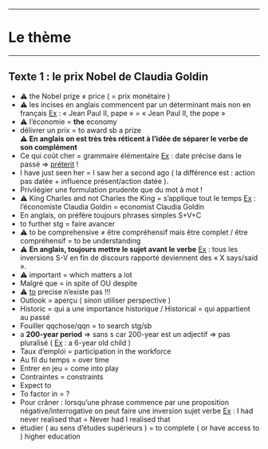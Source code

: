 ***
# Le thème
***
## Texte 1 : le prix Nobel de Claudia Goldin

- ⚠ the Nobel pri<u>z</u>e ≠ price ( = prix monétaire )
- ⚠ les incises en anglais commencent par un déterminant mais non en français <u>Ex</u> : « Jean Paul II, pape » = « Jean Paul II, the pope »
- ⚠ l’économie = **the** economy 
- délivrer un prix = to award sb a prize  
⚠ **En anglais on est très très réticent à l’idée de séparer le verbe de son complément** 
- Ce qui coût cher = grammaire élémentaire <u>Ex</u> : date précise dans le passé ⇒ <u>préterit</u> ! 
- I have just seen her = I saw her a second ago ( la différence est : action pas datée + influence présent/action datée ). 
- Privilégier une formulation prudente que du mot à mot ! 
- ⚠ King Charles and not Charles the King = s’applique tout le temps <u>Ex</u> : l’économiste Claudia Goldin = economist Claudia Goldin 
- En anglais, on préfère toujours phrases simples S+V+C 
- to further stg = faire avancer 
- ⚠ to be comprehensive ≠ être compréhensif mais être complet / être compréhensif = to be understanding 
- ⚠ **En anglais, toujours mettre le sujet avant le verbe** <u>Ex</u> : tous les inversions S-V en fin de discours rapporté deviennent des « X says/said ». 
-  ⚠ important = which matters a lot 
- Malgré que = in spite of OU despite 
- ⚠ <u>to</u> precise n’existe pas !!! 
- Outlook = aperçu ( sinon utiliser perspective ) 
- Historic = qui a une importance historique / Historical = qui appartient au passé   
- Fouiller qqchose/qqn = to search stg/sb
- a **200-year period** ⇒ sans s car 200-year est un adjectif ⇒ pas pluralisé ( <u>Ex</u> : a 6-year old child )
- Taux d’emploi = participation in the workforce 
- Au fil du temps = over time 
- Entrer en jeu = come into play 
- Contraintes = constraints 
- Expect to 
- To factor in = ? 
- Pour crâner : lorsqu’une phrase commence par une proposition négative/interrogative on peut faire une inversion sujet verbe <u>Ex</u> : I had never realised that = Never had I realised that 
- étudier ( au sens d’études supérieurs ) = to complete ( or have access to ) higher education 




